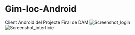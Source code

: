 # Gim-Ioc-Android
Client Android del Projecte Final de DAM
![Screenshot_login](https://user-images.githubusercontent.com/10160014/197828737-0e5a6d30-25d3-474b-ad7f-9eeac92e617e.png)
![Screenshot_interficie](https://user-images.githubusercontent.com/10160014/197828775-0308fbbc-2528-40bc-8735-4e9b7494a11c.png)
